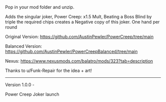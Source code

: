 Pop in your mod folder and unzip.

Adds the singular joker, Power Creep: x1.5 Mult, Beating a Boss Blind by triple the required chips creates a Negative copy of this joker.
One hand per round

Original Version: https://github.com/AustinPewler/PowerCreep/tree/main

Balanced Version: https://github.com/AustinPewler/PowerCreepBalanced/tree/main

Nexus: https://www.nexusmods.com/balatro/mods/323?tab=description

Thanks to u/Funk-Repair for the idea + art!

------------------------------------

Version 1.0.0 -

Power Creep Joker launch
